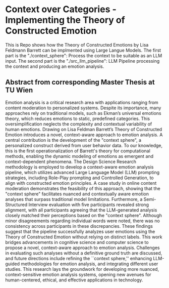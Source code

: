 # Context over Categories - Implementing the Theory of Constructed Emotion
 
 This is Repo shows how the Theory of Constructed Emotions by Lisa Feldmann Barrett can be implmented using Large Langue Models. 
 The first part is the "./context_sphere":  Process the context to be suitable as an LLM input. 
 The second part is the "./src_llm_pipeline": LLM Pipeline processing the context and producing an emotion analysis.


## Abstract from corresponding Master Thesis at TU Wien

Emotion analysis is a critical research area with applications ranging from content moderation to personalized systems. Despite its importance, many approaches rely on traditional models, such as Ekman’s universal emotions theory, which reduces emotions to static, predefined categories. This oversimplification neglects the complexity and contextual variability of human emotions. Drawing on Lisa Feldman Barrett’s Theory of Constructed Emotion introduces a novel, context-aware approach to emotion analysis. A central contribution is the development of the "context sphere", a personalized construct derived from user behavior data. To our knowledge, this is the first operationalization of Barrett's theory for computational methods, enabling the dynamic modeling of emotions as emergent and context-dependent phenomena. The Design Science Research methodology is employed to develop a context-aware emotion analysis pipeline, which utilizes advanced Large Language Model (LLM) prompting strategies, including Role-Play prompting and Controlled Generation, to align with constructed emotion principles. A case study in online content moderation demonstrates the feasibility of this approach, showing that the "context sphere" facilitates nuanced and contextually aware emotion analyses that surpass traditional model limitations. Furthermore, a Semi-Structured Interview evaluation with five participants revealed strong alignment, with all participants agreeing that the LLM-generated analysis closely matched their perceptions based on the "context sphere". Although minor disagreements regarding individual words were noted, there was no consistency across participants in these discrepancies. These findings suggest that the pipeline successfully analyzes user emotions using the Theory of Constructed Emotion without relying on distinct labels. This work bridges advancements in cognitive science and computer science to propose a novel, context-aware approach to emotion analysis. Challenges in evaluating such analyses without a definitive ground truth are discussed, and future directions include refining the ``context sphere,'' enhancing LLM-guided methodologies for emotion analysis, and integrating different user studies. This research lays the groundwork for developing more nuanced, context-sensitive emotion analysis systems, opening new avenues for human-centered, ethical, and effective applications in technology.

 

